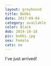 ```yaml
---
layout: greyhound
title: Bobbi
date: 2017-09-04
category: available
color: Black
dob: 2014-10-18
pic: bobbi.jpg
sex: Female
cats: no
---
```


I've just arrived!

